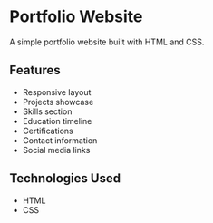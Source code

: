 
# Portfolio Website

A simple portfolio website built with HTML and CSS.

## Features

- Responsive layout
- Projects showcase
- Skills section
- Education timeline
- Certifications
- Contact information
- Social media links

## Technologies Used

- HTML
- CSS



